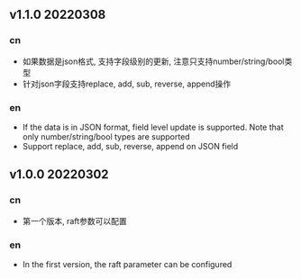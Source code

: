 ## v1.1.0 20220308

### cn
- 如果数据是json格式, 支持字段级别的更新, 注意只支持number/string/bool类型
- 针对json字段支持replace, add, sub, reverse, append操作

### en
- If the data is in JSON format, field level update is supported. Note that only number/string/bool types are supported
- Support replace, add, sub, reverse, append on JSON field
 
## v1.0.0 20220302

### cn
- 第一个版本, raft参数可以配置

### en
- In the first version, the raft parameter can be configured


